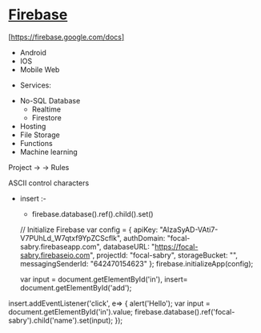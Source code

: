 [Firebase](https://firebase.google.com/)
===
[https://firebase.google.com/docs]
- Android
- IOS
- Mobile Web

* Services:
- No-SQL Database
    - Realtime 
    - Firestore
- Hosting
- File Storage
- Functions
- Machine learning

Project -> -> 
Rules


ASCII control characters



- insert :-
    - firebase.database().ref().child().set()




  // Initialize Firebase
  var config = {
    apiKey: "AIzaSyAD-VAti7-V7PUhLd_W7qtxf9YpZCScflk",
    authDomain: "focal-sabry.firebaseapp.com",
    databaseURL: "https://focal-sabry.firebaseio.com",
    projectId: "focal-sabry",
    storageBucket: "",
    messagingSenderId: "642470154623"
  };
  firebase.initializeApp(config);

  var input = document.getElementById('in'),
      insert= document.getElementById('add');


insert.addEventListener('click', e=> {
    alert('Hello');
          var input = document.getElementById('in').value;
          firebase.database().ref('focal-sabry').child('name').set(input);
      });